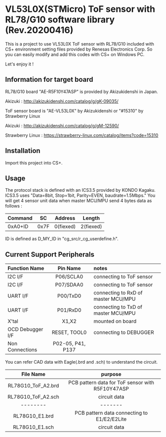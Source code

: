 # VL53L0X(STMicro) ToF sensor with RL78/G10 software library (Rev.20200416)

This is a project to use VL53L0X ToF sensor with RL78/G10
included with CS+ environment setting files provided by Renesas Electronics Corp.
So you can easily modify and add this codes with CS+ on Windows PC.
  
Let's enjoy it !

## Information for target board

RL78/G10 board "AE-R5F10Y47ASP" is provided by Akizukidenshi in Japan.
  
Akizuki : http://akizukidenshi.com/catalog/g/gK-09035/
  
  
ToF sensor board is "AE-VL53L0X" by Akizukidenshi or "#15310" by Strawberry Linux
  
Akizuki : http://akizukidenshi.com/catalog/g/gM-12590/

Strawberry Linux : https://strawberry-linux.com/catalog/items?code=15310


## Installation

Import this project into CS+.
  

## Usage

The protocol stack is defined with an ICS3.5 provided by KONDO Kagaku.
ICS3.5 uses "Data=8bit, Stop=1bit, Parity=EVEN, baudrate=1.5Mbps."
You will get 4 sensor unit data when master MCU/MPU send 4 bytes data as follows :

|Command|SC|Address|Length|
|-------|--|-------|------|
|0xA0+ID|0x7F|0(fiexed)|2(fiexed)|
  
ID is defined as D_MY_ID in "cg_src/r_cg_userdefine.h".
  

## Current Support Peripherals

|Function Name        | Pin Name        | notes |
|:--------------------|:---------------:|:------|
|I2C I/F              |P06/SCLA0        | connecting to ToF sensor | 
|I2C I/F              |P07/SDAA0        | connecting to ToF sensor | 
|UART I/F             |P00/TxD0         | connecting to RxD of master MCU/MPU | 
|UART I/F             |P01/RxD0         | connecting to TxD of master MCU/MPU | 
|X'tal                |X1,X2            | mounted on board |
|OCD Debugger I/F     |RESET, TOOL0     | connecting to DEBUGGER |
|Non Connections      |P02-05, P41, P137 | |
  
You can refer CAD data with Eagle(.brd and .sch) to understand the circuit.
  
|File Name | purpose |
|:--------:|:-------:|
|RL78G10_ToF_A2.brd| PCB pattern data for ToF sensor with R5F10Y47ASP|
|RL78G10_ToF_A2.sch| circuit data |
|--------|-------|
|RL78G10_E1.brd| PCB pattern data connecting to E1/E2/E2Lite |
|RL78G10_E1.sch| circuit data |
  
